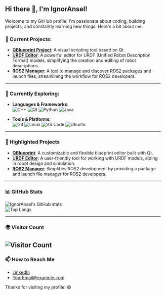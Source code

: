 ## Hi there 👋, I'm IgnorAnsel!

Welcome to my GitHub profile! I'm passionate about coding, building projects, and constantly learning new things. Here's a bit about me:

### 🔭 Current Projects:
- **[QBlueprint Project](https://github.com/IgnorAnsel/QBlueprint)**: A visual scripting tool based on Qt.
- **[URDF Editor](https://github.com/IgnorAnsel/urdf_editor)**: A powerful editor for URDF (Unified Robot Description Format) models, simplifying the creation and editing of robot descriptions.
- **[ROS2 Manager](https://github.com/IgnorAnsel/ros2manager)**: A tool to manage and discover ROS2 packages and launch files, streamlining the workflow for ROS2 developers.

---

### 🌱 Currently Exploring:
- **Languages & Frameworks**:  
  ![C++](https://img.shields.io/badge/-C++-00599C?style=flat&logo=c%2B%2B&logoColor=white)
  ![Qt](https://img.shields.io/badge/-Qt-41CD52?style=flat&logo=qt&logoColor=white)
  ![Python](https://img.shields.io/badge/-Python-3776AB?style=flat&logo=python&logoColor=white)
  ![Java](https://img.shields.io/badge/-Java-007396?style=flat&logo=java&logoColor=white)

- **Tools & Platforms**:  
  ![Git](https://img.shields.io/badge/-Git-F05032?style=flat&logo=git&logoColor=white)
  ![Linux](https://img.shields.io/badge/-Linux-FCC624?style=flat&logo=linux&logoColor=black)
  ![VS Code](https://img.shields.io/badge/-VS%20Code-007ACC?style=flat&logo=visual-studio-code&logoColor=white)
  ![Ubuntu](https://img.shields.io/badge/-Ubuntu-E95420?style=flat&logo=ubuntu&logoColor=white)

---

### 🚀 Highlighted Projects

- **[QBlueprint](https://github.com/IgnorAnsel/QBlueprint)**: A customizable and flexible blueprint editor built with Qt.
- **[URDF Editor](https://github.com/IgnorAnsel/urdf_editor)**: A user-friendly tool for working with URDF models, aiding in robot design and simulation.
- **[ROS2 Manager](https://github.com/IgnorAnsel/ros2_manager)**: Simplifies ROS2 development by providing a package and launch file manager for ROS2 developers.

---

### 📊 GitHub Stats

![IgnorAnsel's GitHub stats](https://github-readme-stats.vercel.app/api?username=IgnorAnsel&show_icons=true&theme=transparent)  
![Top Langs](https://github-readme-stats.vercel.app/api/top-langs/?username=IgnorAnsel&layout=compact&theme=transparent)

---

### 🌍 Visitor Count

![Visitor Count](https://profile-counter.glitch.me/IgnorAnsel/count.svg)
---

### 📫 How to Reach Me

- [LinkedIn](https://linkedin.com/in/your-profile)
- [YourEmail@example.com](mailto:YourEmail@example.com)

Thanks for visiting my profile! 😄
